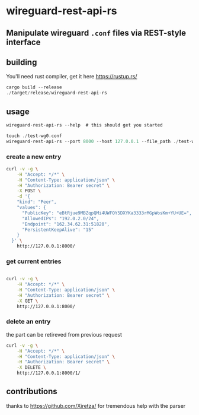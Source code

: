 # wireguard-rest-api-rs
## Manipulate wireguard `.conf` files via REST-style interface

## building 
You'll need rust compiler, get it here https://rustup.rs/

```rust
cargo build --release
./target/release/wireguard-rest-api-rs
```

## usage
```rust
wireguard-rest-api-rs --help  # this should get you started

touch ./test-wg0.conf
wireguard-rest-api-rs --port 8000 --host 127.0.0.1 --file_path ./test-wg0.conf --token "secret"
```

### create a new entry

```bash
curl -v -g \
    -H "Accept: */*" \
    -H "Content-Type: application/json" \
    -H "Authorization: Bearer secret" \
    -X POST \
    -d '{
    "kind": "Peer",
    "values": {
      "PublicKey": "eBtRjue9MBZqpQMi4UWFOY5DXYKa3333rMGpWosKm+YU+UE=",
      "AllowedIPs": "192.0.2.0/24",
      "Endpoint": "162.34.62.31:51820",
      "PersistentKeepAlive": "15"
    }
  }' \
    http://127.0.0.1:8000/

```

### get current entries
```bash

curl -v -g \
    -H "Accept: */*" \
    -H "Content-Type: application/json" \
    -H "Authorization: Bearer secret" \
    -X GET \
    http://127.0.0.1:8000/
```

### delete an entry
the <ID> part can be retireved from previous request
```bash
curl -v -g \
    -H "Accept: */*" \
    -H "Content-Type: application/json" \
    -H "Authorization: Bearer secret" \
    -X DELETE \
    http://127.0.0.1:8000/1/
```


## contributions
thanks to https://github.com/Xiretza/ for tremendous help with the parser
